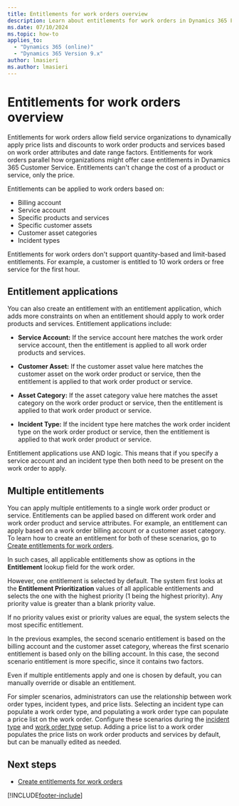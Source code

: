 ```yaml
---
title: Entitlements for work orders overview
description: Learn about entitlements for work orders in Dynamics 365 Field Service.
ms.date: 07/10/2024
ms.topic: how-to
applies_to: 
  - "Dynamics 365 (online)"
  - "Dynamics 365 Version 9.x"
author: lmasieri
ms.author: lmasieri
---
```


# Entitlements for work orders overview

Entitlements for work orders allow field service organizations to dynamically apply price lists and discounts to work order products and services based on work order attributes and date range factors. Entitlements for work orders parallel how organizations might offer case entitlements in Dynamics 365 Customer Service. Entitlements can't change the cost of a product or service, only the price.

Entitlements can be applied to work orders based on:

- Billing account
- Service account
- Specific products and services
- Specific customer assets
- Customer asset categories
- Incident types

Entitlements for work orders don't support quantity-based and limit-based entitlements. For example, a customer is entitled to 10 work orders or free service for the first hour.

## Entitlement applications

You can also create an entitlement with an entitlement application, which adds more constraints on when an entitlement should apply to work order products and services. Entitlement applications include:

- **Service Account:** If the service account here matches the work order service account, then the entitlement is applied to all work order products and services.

- **Customer Asset:** If the customer asset value here matches the customer asset on the work order product or service, then the entitlement is applied to that work order product or service.

- **Asset Category:** If the asset category value here matches the asset category on the work order product or service, then the entitlement is applied to that work order product or service.

- **Incident Type:** If the incident type here matches the work order incident type on the work order product or service, then the entitlement is applied to that work order product or service.

Entitlement applications use AND logic. This means that if you specify a service account and an incident type then both need to be present on the work order to apply.

## Multiple entitlements

You can apply multiple entitlements to a single work order product or service. Entitlements can be applied based on different work order and work order product and service attributes. For example, an entitlement can apply based on a work order billing account or a customer asset category. To learn how to create an entitlement for both of these scenarios, go to [Create entitlements for work orders](work-order-entitlements.md).

In such cases, all applicable entitlements show as options in the **Entitlement** lookup field for the work order.

However, one entitlement is selected by default. The system first looks at the **Entitlement Prioritization** values of all applicable entitlements and selects the one with the highest priority (1 being the highest priority). Any priority value is greater than a blank priority value.

If no priority values exist or priority values are equal, the system selects the most specific entitlement.

In the previous examples, the second scenario entitlement is based on the billing account and the customer asset category, whereas the first scenario entitlement is based only on the billing account. In this case, the second scenario entitlement is more specific, since it contains two factors.

Even if multiple entitlements apply and one is chosen by default, you can manually override or disable an entitlement.

For simpler scenarios, administrators can use the relationship between work order types, incident types, and price lists. Selecting an incident type can populate a work order type, and populating a work order type can populate a price list on the work order. Configure these scenarios during the [incident type](configure-incident-types.md) and [work order type](create-work-order-types.md) setup. Adding a price list to a work order populates the price lists on work order products and services by default, but can be manually edited as needed.

## Next steps

- [Create entitlements for work orders](work-order-entitlements.md)


[!INCLUDE[footer-include](../includes/footer-banner.md)]